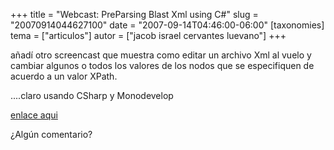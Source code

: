 +++
title = "Webcast: PreParsing Blast Xml using C#"
slug = "20070914044627100"
date = "2007-09-14T04:46:00-06:00"
[taxonomies]
tema = ["articulos"]
autor = ["jacob israel cervantes luevano"]
+++

añadí otro screencast que muestra como editar un archivo Xml al vuelo y
cambiar algunos o todos los valores de los nodos que se especifiquen de
acuerdo a un valor XPath.  
  
....claro usando CSharp y Monodevelop  
  
[enlace aqui](http://wiki.glib.org.mx/index.php/WebCastsList)  
  
¿Algún comentario?

